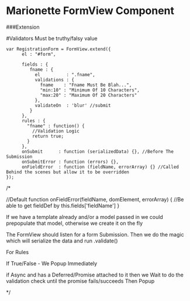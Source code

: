 Marionette FormView Component
============================

###Extension

#Validators Must be truthy/falsy value

```
var RegistrationForm = FormView.extend({
      el : "#form",

      fields : {
         fname : {
           el          : ".fname",
           validations : {
             fname    : "Fname Must Be Blah...",
             "min:10" : "Minimum Of 10 Characters",
             "max:20" : "Maximum Of 20 Characters"
           },
           validateOn  : 'blur' //submit
         }
      },
      rules : {
        "fname" : function() {
          //Validation Logic
          return true;
        }
      },
      onSubmit      : function (serializedData) {}, //Before The Submission
      onSubmitError : function (errors) {},
      onFieldError  : function (fieldName, errorArray) {} //Called Behind the scenes but allow it to be overridden
});
```

/*

//Default
function onFieldError(fieldName, domElement, errorArray) {
  //Be able to get fieldDef by this.fields['fieldName']
}

If we have a template already and/or a model passed in we could prepopulate that model, otherwise we create it on the fly

The FormView should listen for a form Submission. Then we do the magic which will serialize the data and run .validate()

For Rules

  If True/False - We Popup Immediately

  if Async and has a Deferred/Promise attached to it then we
  Wait to do the validation check until the promise fails/succeeds Then Popup

*/